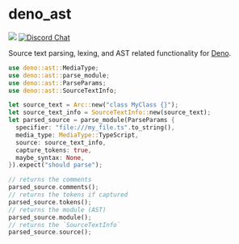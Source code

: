 # deno_ast

[![](https://img.shields.io/crates/v/deno_ast.svg)](https://crates.io/crates/deno_ast) [![Discord Chat](https://img.shields.io/discord/684898665143206084?logo=discord&style=social)](https://discord.gg/deno)

Source text parsing, lexing, and AST related functionality for [Deno](https://deno.land).

```rust
use deno::ast::MediaType;
use deno::ast::parse_module;
use deno::ast::ParseParams;
use deno::ast::SourceTextInfo;

let source_text = Arc::new("class MyClass {}");
let source_text_info = SourceTextInfo::new(source_text);
let parsed_source = parse_module(ParseParams {
  specifier: "file:///my_file.ts".to_string(),
  media_type: MediaType::TypeScript,
  source: source_text_info,
  capture_tokens: true,
  maybe_syntax: None,
}).expect("should parse");

// returns the comments
parsed_source.comments();
// returns the tokens if captured
parsed_source.tokens();
// returns the module (AST)
parsed_source.module();
// returns the `SourceTextInfo`
parsed_source.source();
```

